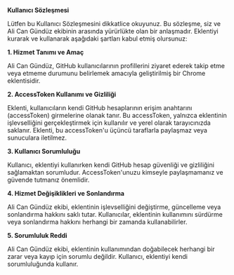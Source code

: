 

**Kullanıcı Sözleşmesi**

Lütfen bu Kullanıcı Sözleşmesini dikkatlice okuyunuz. Bu sözleşme, siz ve Ali Can Gündüz ekibinin arasında yürürlükte olan bir anlaşmadır. Eklentiyi kurarak ve kullanarak aşağıdaki şartları kabul etmiş olursunuz:

**1. Hizmet Tanımı ve Amaç**

Ali Can Gündüz, GitHub kullanıcılarının profillerini ziyaret ederek takip etme veya etmeme durumunu belirlemek amacıyla geliştirilmiş bir Chrome eklentisidir.

**2. AccessToken Kullanımı ve Gizliliği**

Eklenti, kullanıcıların kendi GitHub hesaplarının erişim anahtarını (accessToken) girmelerine olanak tanır. Bu accessToken, yalnızca eklentinin işlevselliğini gerçekleştirmek için kullanılır ve yerel olarak tarayıcınızda saklanır. Eklenti, bu accessToken'u üçüncü taraflarla paylaşmaz veya sunuculara iletilmez.

**3. Kullanıcı Sorumluluğu**

Kullanıcı, eklentiyi kullanırken kendi GitHub hesap güvenliği ve gizliliğini sağlamaktan sorumludur. AccessToken'unuzu kimseyle paylaşmamanız ve güvende tutmanız önemlidir.

**4. Hizmet Değişiklikleri ve Sonlandırma**

Ali Can Gündüz ekibi, eklentinin işlevselliğini değiştirme, güncelleme veya sonlandırma hakkını saklı tutar. Kullanıcılar, eklentinin kullanımını sürdürme veya sonlandırma hakkını herhangi bir zamanda kullanabilirler.

**5. Sorumluluk Reddi**

Ali Can Gündüz ekibi, eklentinin kullanımından doğabilecek herhangi bir zarar veya kayıp için sorumlu değildir. Kullanıcı, eklentiyi kendi sorumluluğunda kullanır.

